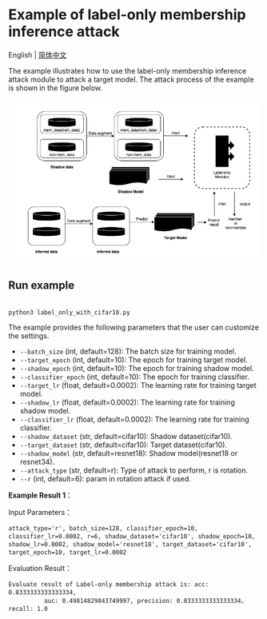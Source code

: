 # Example of label-only membership inference attack
English | [简体中文](./README_cn.md)

The example illustrates how to use the label-only membership inference attack module to attack a target model. The attack process of the example is shown in the figure below.

<p align="center">
  <img src="../../../docs/images/labelonly_example.png?raw=true" width="500" title="Label-only membershi attack example"/>
</p>

## Run example

```shell

python3 label_only_with_cifar10.py

```

The example provides the following parameters that the user can customize the settings.

- `--batch_size` (int, default=128): The batch size for training model.
- `--target_epoch` (int, default=10): The epoch for training target model.
- `--shadow_epoch` (int, default=10): The epoch for training shadow model.
- `--classifier_epoch` (int, default=10): The epoch for training  classifier.
- `--target_lr` (float, default=0.0002): The learning rate for training target model.
- `--shadow_lr` (float, default=0.0002): The learning rate for training shadow model.
- `--classifier_lr` (float, default=0.0002): The learning rate for training classifier.
- `--shadow_dataset` (str, default=cifar10): Shadow dataset(cifar10).
- `--target_dataset` (str, default=cifar10): Target dataset(cifar10).
- `--shadow_model` (str, default=resnet18): Shadow model(resnet18 or resnet34).
- `--attack_type` (str, default=r): Type of attack to perform, r is rotation.
- `--r` (int, default=6): param in rotation attack if used.


**Example Result 1**：

Input Parameters：

```shell
attack_type='r', batch_size=128, classifier_epoch=10, classifier_lr=0.0002, r=6, shadow_dataset='cifar10', shadow_epoch=10, shadow_lr=0.0002, shadow_model='resnet18', target_dataset='cifar10', target_epoch=10, target_lr=0.0002
```

Evaluation Result：
```shell
Evaluate result of Label-only membership attack is: acc: 0.8333333333333334,
          auc: 0.49814829843749997, precision: 0.8333333333333334， recall: 1.0
```